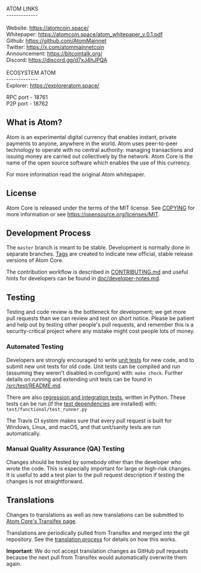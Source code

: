 ATOM LINKS<br>
-------------<br>
<br>
Website: https://atomcoin.space/<br>
Whitepaper: https://atomcoin.space/atom_whitepaper_v.0.1.pdf<br>
Github: https://github.com/AtomMainnet<br>
Twitter: https://x.com/atommainnetcoin<br>
Announcement: https://bitcointalk.org/<br>
Discord: https://discord.gg/d7xJ4hJPQA<br>
<br>
ECOSYSTEM ATOM<br>
-------------<br>
Explorer: https://exploreratom.space/<br>

RPC port - 18761<br>
P2P port - 18762<br>


What is Atom?
-------------

Atom is an experimental digital currency that enables instant, private
payments to anyone, anywhere in the world. Atom uses peer-to-peer technology
to operate with no central authority: managing transactions and issuing money
are carried out collectively by the network. Atom Core is the name of the open
source software which enables the use of this currency.


For more information read the original Atom whitepaper.

License
-------

Atom Core is released under the terms of the MIT license. See [COPYING](COPYING) for more
information or see https://opensource.org/licenses/MIT.

Development Process
-------------------

The `master` branch is meant to be stable. Development is normally done in separate branches.
[Tags](https://github.com/AtomMainnet/tags) are created to indicate new official,
stable release versions of Atom Core.

The contribution workflow is described in [CONTRIBUTING.md](CONTRIBUTING.md)
and useful hints for developers can be found in [doc/developer-notes.md](doc/developer-notes.md).

Testing
-------

Testing and code review is the bottleneck for development; we get more pull
requests than we can review and test on short notice. Please be patient and help out by testing
other people's pull requests, and remember this is a security-critical project where any mistake might cost people
lots of money.

### Automated Testing

Developers are strongly encouraged to write [unit tests](src/test/README.md) for new code, and to
submit new unit tests for old code. Unit tests can be compiled and run
(assuming they weren't disabled in configure) with: `make check`. Further details on running
and extending unit tests can be found in [/src/test/README.md](/src/test/README.md).

There are also [regression and integration tests](/test), written
in Python.
These tests can be run (if the [test dependencies](/test) are installed) with: `test/functional/test_runner.py`

The Travis CI system makes sure that every pull request is built for Windows, Linux, and macOS, and that unit/sanity tests are run automatically.

### Manual Quality Assurance (QA) Testing

Changes should be tested by somebody other than the developer who wrote the
code. This is especially important for large or high-risk changes. It is useful
to add a test plan to the pull request description if testing the changes is
not straightforward.

Translations
------------

Changes to translations as well as new translations can be submitted to
[Atom Core's Transifex page](https://www.transifex.com/projects/p/atom/).

Translations are periodically pulled from Transifex and merged into the git repository. See the
[translation process](doc/translation_process.md) for details on how this works.

**Important**: We do not accept translation changes as GitHub pull requests because the next
pull from Transifex would automatically overwrite them again.
